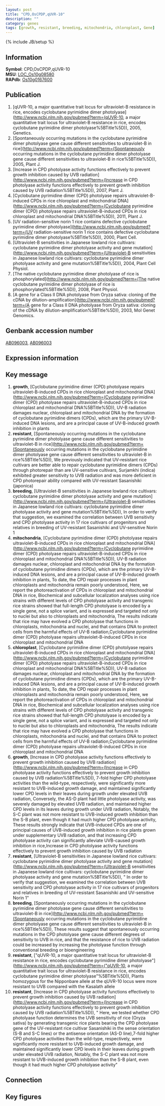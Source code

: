 ```yaml
---
layout: post
title: "CPD,OsCPDP,qUVR-10"
description: ""
category: genes
tags: [growth, resistant, breeding, mitochondria, chloroplast, Gene]
---
```

{% include JB/setup %}

## Information
__Symbol__: CPD,OsCPDP,qUVR-10  
__MSU__: [LOC_Os10g08580](http://rice.plantbiology.msu.edu/cgi-bin/ORF_infopage.cgi?orf=LOC_Os10g08580)  
__RAPdb__: [Os10g0167600](http://rapdb.dna.affrc.go.jp/viewer/gbrowse_details/irgsp1?name=Os10g0167600)  

## Publication
1. [qUVR-10, a major quantitative trait locus for ultraviolet-B resistance in rice, encodes cyclobutane pyrimidine dimer photolyase](http://www.ncbi.nlm.nih.gov/pubmed?term=(qUVR-10, a major quantitative trait locus for ultraviolet-B resistance in rice, encodes cyclobutane pyrimidine dimer photolyase%5BTitle%5D)), 2005, Genetics.
2. [Spontaneously occurring mutations in the cyclobutane pyrimidine dimer photolyase gene cause different sensitivities to ultraviolet-B in rice](http://www.ncbi.nlm.nih.gov/pubmed?term=(Spontaneously occurring mutations in the cyclobutane pyrimidine dimer photolyase gene cause different sensitivities to ultraviolet-B in rice%5BTitle%5D)), 2005, Plant J.
3. [Increase in CPD photolyase activity functions effectively to prevent growth inhibition caused by UVB radiation](http://www.ncbi.nlm.nih.gov/pubmed?term=(Increase in CPD photolyase activity functions effectively to prevent growth inhibition caused by UVB radiation%5BTitle%5D)), 2007, Plant J.
4. [Cyclobutane pyrimidine dimer (CPD) photolyase repairs ultraviolet-B-induced CPDs in rice chloroplast and mitochondrial DNA](http://www.ncbi.nlm.nih.gov/pubmed?term=(Cyclobutane pyrimidine dimer (CPD) photolyase repairs ultraviolet-B-induced CPDs in rice chloroplast and mitochondrial DNA%5BTitle%5D)), 2011, Plant J.
5. [UV radiation-sensitive norin 1 rice contains defective cyclobutane pyrimidine dimer photolyase](http://www.ncbi.nlm.nih.gov/pubmed?term=(UV radiation-sensitive norin 1 rice contains defective cyclobutane pyrimidine dimer photolyase%5BTitle%5D)), 2000, Plant Cell.
6. [Ultraviolet-B sensitivities in Japanese lowland rice cultivars: cyclobutane pyrimidine dimer photolyase activity and gene mutation](http://www.ncbi.nlm.nih.gov/pubmed?term=(Ultraviolet-B sensitivities in Japanese lowland rice cultivars: cyclobutane pyrimidine dimer photolyase activity and gene mutation%5BTitle%5D)), 2004, Plant Cell Physiol.
7. [The native cyclobutane pyrimidine dimer photolyase of rice is phosphorylated](http://www.ncbi.nlm.nih.gov/pubmed?term=(The native cyclobutane pyrimidine dimer photolyase of rice is phosphorylated%5BTitle%5D)), 2008, Plant Physiol.
8. [A gene for a Class II DNA photolyase from Oryza sativa: cloning of the cDNA by dilution-amplification](http://www.ncbi.nlm.nih.gov/pubmed?term=(A gene for a Class II DNA photolyase from Oryza sativa: cloning of the cDNA by dilution-amplification%5BTitle%5D)), 2003, Mol Genet Genomics.

## Genbank accession number
[AB096003](http://www.ncbi.nlm.nih.gov/nuccore/AB096003), [AB096003](http://www.ncbi.nlm.nih.gov/nuccore/AB096003)

## Expression information

## Key message
1. __growth__, [Cyclobutane pyrimidine dimer (CPD) photolyase repairs ultraviolet-B-induced CPDs in rice chloroplast and mitochondrial DNA](http://www.ncbi.nlm.nih.gov/pubmed?term=(Cyclobutane pyrimidine dimer (CPD) photolyase repairs ultraviolet-B-induced CPDs in rice chloroplast and mitochondrial DNA%5BTitle%5D)),  UV-B radiation damages nuclear, chloroplast and mitochondrial DNA by the formation of cyclobutane pyrimidine dimers (CPDs), which are the primary UV-B-induced DNA lesions, and are a principal cause of UV-B-induced growth inhibition in plants
2. __resistant__, [Spontaneously occurring mutations in the cyclobutane pyrimidine dimer photolyase gene cause different sensitivities to ultraviolet-B in rice](http://www.ncbi.nlm.nih.gov/pubmed?term=(Spontaneously occurring mutations in the cyclobutane pyrimidine dimer photolyase gene cause different sensitivities to ultraviolet-B in rice%5BTitle%5D)),  We previously indicated that UV-resistant rice cultivars are better able to repair cyclobutane pyrimidine dimers (CPDs) through photorepair than are UV-sensitive cultivars, Surjamkhi (indica) exhibited greater sensitivity to UVB radiation and was more deficient in CPD photorepair ability compared with UV-resistant Sasanishiki (japonica)
3. __breeding__, [Ultraviolet-B sensitivities in Japanese lowland rice cultivars: cyclobutane pyrimidine dimer photolyase activity and gene mutation](http://www.ncbi.nlm.nih.gov/pubmed?term=(Ultraviolet-B sensitivities in Japanese lowland rice cultivars: cyclobutane pyrimidine dimer photolyase activity and gene mutation%5BTitle%5D)),  In order to verify that suggestion, we examined the correlation between UVB sensitivity and CPD photolyase activity in 17 rice cultivars of progenitors and relatives in breeding of UV-resistant Sasanishiki and UV-sensitive Norin 1
4. __mitochondria__, [Cyclobutane pyrimidine dimer (CPD) photolyase repairs ultraviolet-B-induced CPDs in rice chloroplast and mitochondrial DNA](http://www.ncbi.nlm.nih.gov/pubmed?term=(Cyclobutane pyrimidine dimer (CPD) photolyase repairs ultraviolet-B-induced CPDs in rice chloroplast and mitochondrial DNA%5BTitle%5D)),  UV-B radiation damages nuclear, chloroplast and mitochondrial DNA by the formation of cyclobutane pyrimidine dimers (CPDs), which are the primary UV-B-induced DNA lesions, and are a principal cause of UV-B-induced growth inhibition in plants, To date, the CPD repair processes in plant chloroplasts and mitochondria remain poorly understood, Here, we report the photoreactivation of CPDs in chloroplast and mitochondrial DNA in rice, Biochemical and subcellular localization analyses using rice strains with different levels of CPD photolyase activity and transgenic rice strains showed that full-length CPD photolyase is encoded by a single gene, not a splice variant, and is expressed and targeted not only to nuclei but also to chloroplasts and mitochondria, The results indicate that rice may have evolved a CPD photolyase that functions in chloroplasts, mitochondria and nuclei, and that contains DNA to protect cells from the harmful effects of UV-B radiation,Cyclobutane pyrimidine dimer (CPD) photolyase repairs ultraviolet-B-induced CPDs in rice chloroplast and mitochondrial DNA
5. __chloroplast__, [Cyclobutane pyrimidine dimer (CPD) photolyase repairs ultraviolet-B-induced CPDs in rice chloroplast and mitochondrial DNA](http://www.ncbi.nlm.nih.gov/pubmed?term=(Cyclobutane pyrimidine dimer (CPD) photolyase repairs ultraviolet-B-induced CPDs in rice chloroplast and mitochondrial DNA%5BTitle%5D)),  UV-B radiation damages nuclear, chloroplast and mitochondrial DNA by the formation of cyclobutane pyrimidine dimers (CPDs), which are the primary UV-B-induced DNA lesions, and are a principal cause of UV-B-induced growth inhibition in plants, To date, the CPD repair processes in plant chloroplasts and mitochondria remain poorly understood, Here, we report the photoreactivation of CPDs in chloroplast and mitochondrial DNA in rice, Biochemical and subcellular localization analyses using rice strains with different levels of CPD photolyase activity and transgenic rice strains showed that full-length CPD photolyase is encoded by a single gene, not a splice variant, and is expressed and targeted not only to nuclei but also to chloroplasts and mitochondria, The results indicate that rice may have evolved a CPD photolyase that functions in chloroplasts, mitochondria and nuclei, and that contains DNA to protect cells from the harmful effects of UV-B radiation,Cyclobutane pyrimidine dimer (CPD) photolyase repairs ultraviolet-B-induced CPDs in rice chloroplast and mitochondrial DNA
6. __growth__, [Increase in CPD photolyase activity functions effectively to prevent growth inhibition caused by UVB radiation](http://www.ncbi.nlm.nih.gov/pubmed?term=(Increase in CPD photolyase activity functions effectively to prevent growth inhibition caused by UVB radiation%5BTitle%5D)), 7-fold higher CPD photolyase activities than the wild-type, respectively, were significantly more resistant to UVB-induced growth damage, and maintained significantly lower CPD levels in their leaves during growth under elevated UVB radiation, Conversely, the AS-D plant had little photolyase activity, was severely damaged by elevated UVB radiation, and maintained higher CPD levels in its leaves during growth under UVB radiation, Notably, the S-C plant was not more resistant to UVB-induced growth inhibition than the S-B plant, even though it had much higher CPD photolyase activity, These results strongly indicate that UVB-induced CPDs are one of principal causes of UVB-induced growth inhibition in rice plants grown under supplementary UVB radiation, and that increasing CPD photolyase activity can significantly alleviate UVB-caused growth inhibition in rice,Increase in CPD photolyase activity functions effectively to prevent growth inhibition caused by UVB radiation
7. __resistant__, [Ultraviolet-B sensitivities in Japanese lowland rice cultivars: cyclobutane pyrimidine dimer photolyase activity and gene mutation](http://www.ncbi.nlm.nih.gov/pubmed?term=(Ultraviolet-B sensitivities in Japanese lowland rice cultivars: cyclobutane pyrimidine dimer photolyase activity and gene mutation%5BTitle%5D)), " In order to verify that suggestion, we examined the correlation between UVB sensitivity and CPD photolyase activity in 17 rice cultivars of progenitors and relatives in breeding of UV-resistant Sasanishiki and UV-sensitive Norin 1"
8. __breeding__, [Spontaneously occurring mutations in the cyclobutane pyrimidine dimer photolyase gene cause different sensitivities to ultraviolet-B in rice](http://www.ncbi.nlm.nih.gov/pubmed?term=(Spontaneously occurring mutations in the cyclobutane pyrimidine dimer photolyase gene cause different sensitivities to ultraviolet-B in rice%5BTitle%5D)),  These results suggest that spontaneously occurring mutations in the CPD photolyase gene cause different degrees of sensitivity to UVB in rice, and that the resistance of rice to UVB radiation could be increased by increasing the photolyase function through conventional breeding or bioengineering
9. __resistant__, ["qUVR-10, a major quantitative trait locus for ultraviolet-B resistance in rice, encodes cyclobutane pyrimidine dimer photolyase"](http://www.ncbi.nlm.nih.gov/pubmed?term=("qUVR-10, a major quantitative trait locus for ultraviolet-B resistance in rice, encodes cyclobutane pyrimidine dimer photolyase"%5BTitle%5D)),  Plants homozygous for the Nipponbare allele at the qUVR-10 locus were more resistant to UVB compared with the Kasalath allele
10. __resistant__, [Increase in CPD photolyase activity functions effectively to prevent growth inhibition caused by UVB radiation](http://www.ncbi.nlm.nih.gov/pubmed?term=(Increase in CPD photolyase activity functions effectively to prevent growth inhibition caused by UVB radiation%5BTitle%5D)), " Here, we tested whether CPD photolyase function determines the UVB sensitivity of rice (Oryza sativa) by generating transgenic rice plants bearing the CPD photolyase gene of the UV-resistant rice cultivar Sasanishiki in the sense orientation (S-B and S-C lines) or the antisense orientation (AS-D line),7-fold higher CPD photolyase activities than the wild-type, respectively, were significantly more resistant to UVB-induced growth damage, and maintained significantly lower CPD levels in their leaves during growth under elevated UVB radiation, Notably, the S-C plant was not more resistant to UVB-induced growth inhibition than the S-B plant, even though it had much higher CPD photolyase activity"

## Connection

## Key figures


